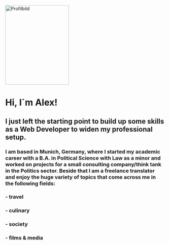 <img src="https://user-images.githubusercontent.com/128151050/226579272-f7feea68-aeae-49b9-b8fb-53719db9b43f.jpg" alt="Profilbild" width="200" height="250"/>

# Hi, I´m Alex! 

## I just left the starting point to build up some skills as a Web Developer to widen my professional setup.

### I am based in Munich, Germany, where I started my academic career with a B.A. in Political Science with Law as a minor and worked on projects for a small consulting company/think tank in the Politics sector. Beside that I am a freelance translator and enjoy the huge variety of topics that come across me in the following fields:

### - travel
### - culinary
### - society
### - films & media






